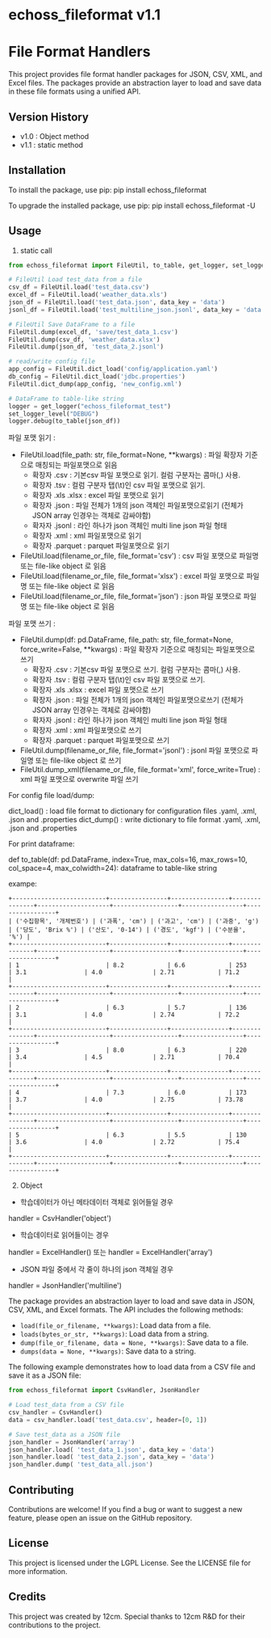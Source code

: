 # echoss_fileformat v1.1

# File Format Handlers

This project provides file format handler packages for JSON, CSV, XML, and Excel files. The packages provide an abstraction layer to load and save data in these file formats using a unified API.

## Version History
- v1.0 : Object method
- v1.1 : static method 

## Installation

To install the package, use pip:
pip install echoss_fileformat

To upgrade the installed package, use pip:
pip install echoss_fileformat -U

## Usage

1. static call 

```python
from echoss_fileformat import FileUtil, to_table, get_logger, set_logger_level

# FileUtil Load test_data from a file
csv_df = FileUtil.load('test_data.csv')
excel_df = FileUtil.load('weather_data.xls')
json_df = FileUtil.load('test_data.json', data_key = 'data')
jsonl_df = FileUtil.load('test_multiline_json.jsonl', data_key = 'data')

# FileUtil Save DataFrame to a file
FileUtil.dump(excel_df, 'save/test_data_1.csv')
FileUtil.dump(csv_df, 'weather_data.xlsx')
FileUtil.dump(json_df, 'test_data_2.jsonl')

# read/write config file
app_config = FileUtil.dict_load('config/application.yaml')
db_config = FileUtil.dict_load('jdbc.properties')
FileUtil.dict_dump(app_config, 'new_config.xml')

# DataFrame to table-like string
logger = get_logger("echoss_fileformat_test")
set_logger_level("DEBUG")
logger.debug(to_table(json_df))
```

파일 포맷 읽기 :
- FileUtil.load(file_path: str, file_format=None, **kwargs) : 파일 확장자 기준으로 매칭되는 파일포맷으로 읽음
  * 확장자 .csv : 기본csv 파일 포맷으로 읽기. 컬럼 구분자는 콤마(,) 사용.
  * 확장자 .tsv : 컬럼 구분자 탭(\t)인 csv 파일 포맷으로 읽기.
  * 확장자 .xls .xlsx : excel 파일 포맷으로 읽기
  * 확장자 .json : 파일 전체가 1개의 json 객체인 파일포맷으로읽기 (전체가 JSON array 인경우는 객체로 감싸야함)
  * 확자자 .jsonl : 라인 하나가 json  객체인 multi line json 파일 형태
  * 확장자 .xml : xml 파일포맷으로 읽기
  * 확장자 .parquet : parquet 파일포맷으로 읽기
- FileUtil.load(filename_or_file, file_format='csv') :  csv 파일 포맷으로 파일명  또는 file-like object 로 읽음
- FileUtil.load(filename_or_file, file_format='xlsx') :  excel 파일 포맷으로 파일명  또는 file-like object 로 읽음
- FileUtil.load(filename_or_file, file_format='json') :  json 파일 포맷으로 파일명  또는 file-like object 로 읽음

파일 포맷 쓰기 :
- FileUtil.dump(df: pd.DataFrame, file_path: str, file_format=None, force_write=False, **kwargs) : 파일 확장자 기준으로 매칭되는 파일포맷으로 쓰기
  * 확장자 .csv : 기본csv 파일 포맷으로 쓰기. 컬럼 구분자는 콤마(,) 사용.
  * 확장자 .tsv : 컬럼 구분자 탭(\t)인 csv 파일 포맷으로 쓰기.
  * 확장자 .xls .xlsx : excel 파일 포맷으로 쓰기
  * 확장자 .json : 파일 전체가 1개의 json 객체인 파일포맷으로쓰기 (전체가 JSON array 인경우는 객체로 감싸야함)
  * 확자자 .jsonl : 라인 하나가 json  객체인 multi line json 파일 형태
  * 확장자 .xml : xml 파일포맷으로 쓰기
  * 확장자 .parquet : parquet 파일포맷으로 쓰기
- FileUtil.dump(filename_or_file, file_format='jsonl') :  jsonl 파일 포맷으로 파일명  또는 file-like object 로 쓰기
- FileUtil.dump_xml(filename_or_file, file_format='xml', force_write=True) :  xml 파일 포맷으로 overwrite 파일 쓰기

For config file load/dump:

dict_load() : load file format to dictionary for configuration files .yaml, .xml, .json and .properties
dict_dump() : write dictionary to file format  .yaml, .xml, .json and .properties

For print dataframe:

def to_table(df: pd.DataFrame, index=True, max_cols=16, max_rows=10, col_space=4, max_colwidth=24): 
dataframe to table-like string

exampe:
```
+--------------------------+----------------+----------------+---------------+--------------------+------------------+-----------------+-----------------+
| ('수집항목', '개체번호') | ('과폭', 'cm') | ('과고', 'cm') | ('과중', 'g') | ('당도', 'Brix %') | ('산도', '0-14') | ('경도', 'kgf') | ('수분율', '%') |
+--------------------------+----------------+----------------+---------------+--------------------+------------------+-----------------+-----------------+
| 1                        | 8.2            | 6.6            | 253           | 3.1                | 4.0              | 2.71            | 71.2            |
+--------------------------+----------------+----------------+---------------+--------------------+------------------+-----------------+-----------------+
| 2                        | 6.3            | 5.7            | 136           | 3.1                | 4.0              | 2.74            | 72.2            |
+--------------------------+----------------+----------------+---------------+--------------------+------------------+-----------------+-----------------+
| 3                        | 8.0            | 6.3            | 220           | 3.4                | 4.5              | 2.71            | 70.4            |
+--------------------------+----------------+----------------+---------------+--------------------+------------------+-----------------+-----------------+
| 4                        | 7.3            | 6.0            | 173           | 3.7                | 4.0              | 2.75            | 73.78           |
+--------------------------+----------------+----------------+---------------+--------------------+------------------+-----------------+-----------------+
| 5                        | 6.3            | 5.5            | 130           | 3.6                | 4.0              | 2.72            | 75.4            |
+--------------------------+----------------+----------------+---------------+--------------------+------------------+-----------------+-----------------+
```


2. Object 
- 학습데이터가 아닌 메타데이터 객체로 읽어들일 경우

handler = CsvHandler('object')

- 학습데이터로 읽어들이는 경우 

handler = ExcelHandler()
또는 handler = ExcelHandler('array')

- JSON 파일 중에서 각 줄이 하나의 json 객체일 경우

handler = JsonHandler('multiline')


The package provides an abstraction layer to load and save data in JSON, CSV, XML, and Excel formats. The API includes the following methods:

* `load(file_or_filename, **kwargs)`: Load data from a file.
* `loads(bytes_or_str, **kwargs)`: Load data from a string.
* `dump(file_or_filename, data = None, **kwargs)`: Save data to a file.
* `dumps(data = None, **kwargs)`: Save data to a string.

The following example demonstrates how to load data from a CSV file and save it as a JSON file:

```python
from echoss_fileformat import CsvHandler, JsonHandler

# Load test_data from a CSV file
csv_handler = CsvHandler()
data = csv_handler.load('test_data.csv', header=[0, 1])

# Save test_data as a JSON file
json_handler = JsonHandler('array')
json_handler.load( 'test_data_1.json', data_key = 'data')
json_handler.load( 'test_data_2.json', data_key = 'data')
json_handler.dump( 'test_data_all.json')
```

## Contributing
Contributions are welcome! If you find a bug or want to suggest a new feature, please open an issue on the GitHub repository.

## License
This project is licensed under the LGPL License. See the LICENSE file for more information.

## Credits
This project was created by 12cm. Special thanks to 12cm R&D for their contributions to the project.
